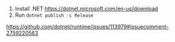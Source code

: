 1. Install .NET https://dotnet.microsoft.com/en-us/download
2. Run `dotnet publish -c Release`

https://github.com/dotnet/runtime/issues/113979#issuecomment-2759220563
